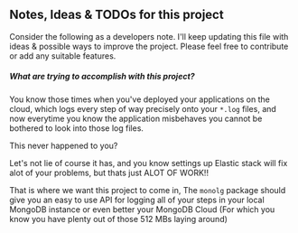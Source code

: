## Notes, Ideas & TODOs for this project

Consider the following as a developers note. I'll keep updating this file with ideas & possible ways to improve the project. Please feel free to contribute or add any suitable features.

##### _What are trying to accomplish with this project?_

You know those times when you've deployed your applications on the cloud, which logs every step of way precisely onto your `*.log` files, and now everytime you know the application misbehaves you cannot be bothered to look into those log files.

This never happened to you?

Let's not lie of course it has, and you know settings up Elastic stack will fix alot of your problems, but thats just ALOT OF WORK!!

That is where we want this project to come in, The `monolg` package should give you an easy to use API for logging all of your steps in your local MongoDB instance or even better your MongoDB Cloud (For which you know you have plenty out of those 512 MBs laying around)

